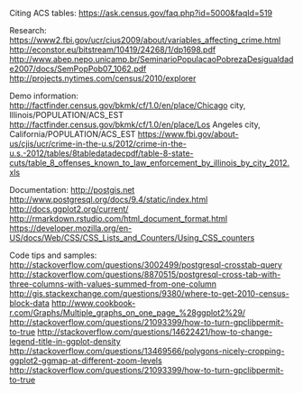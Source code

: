 Citing ACS tables: https://ask.census.gov/faq.php?id=5000&faqId=519

Research: 
https://www2.fbi.gov/ucr/cius2009/about/variables_affecting_crime.html
http://econstor.eu/bitstream/10419/24268/1/dp1698.pdf
http://www.abep.nepo.unicamp.br/SeminarioPopulacaoPobrezaDesigualdade2007/docs/SemPopPob07_1062.pdf
http://projects.nytimes.com/census/2010/explorer

Demo information:
http://factfinder.census.gov/bkmk/cf/1.0/en/place/Chicago city, Illinois/POPULATION/ACS_EST
http://factfinder.census.gov/bkmk/cf/1.0/en/place/Los Angeles city, California/POPULATION/ACS_EST
https://www.fbi.gov/about-us/cjis/ucr/crime-in-the-u.s/2012/crime-in-the-u.s.-2012/tables/8tabledatadecpdf/table-8-state-cuts/table_8_offenses_known_to_law_enforcement_by_illinois_by_city_2012.xls

Documentation: 
http://postgis.net
http://www.postgresql.org/docs/9.4/static/index.html
http://docs.ggplot2.org/current/
http://rmarkdown.rstudio.com/html_document_format.html
https://developer.mozilla.org/en-US/docs/Web/CSS/CSS_Lists_and_Counters/Using_CSS_counters

Code tips and samples:
http://stackoverflow.com/questions/3002499/postgresql-crosstab-query
http://stackoverflow.com/questions/8870515/postgresql-cross-tab-with-three-columns-with-values-summed-from-one-column
http://gis.stackexchange.com/questions/9380/where-to-get-2010-census-block-data
http://www.cookbook-r.com/Graphs/Multiple_graphs_on_one_page_%28ggplot2%29/
http://stackoverflow.com/questions/21093399/how-to-turn-gpclibpermit-to-true
http://stackoverflow.com/questions/14622421/how-to-change-legend-title-in-ggplot-density
http://stackoverflow.com/questions/13469566/polygons-nicely-cropping-ggplot2-ggmap-at-different-zoom-levels
http://stackoverflow.com/questions/21093399/how-to-turn-gpclibpermit-to-true


